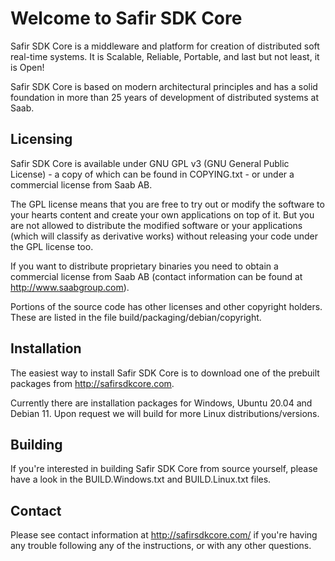 Welcome to Safir SDK Core
=========================

Safir SDK Core is a middleware and platform for creation of distributed soft real-time
systems. It is Scalable, Reliable, Portable, and last but not least, it is Open!

Safir SDK Core is based on modern architectural principles and has a solid foundation in
more than 25 years of development of distributed systems at Saab.

Licensing
---------

Safir SDK Core is available under GNU GPL v3 (GNU General Public License) - a copy of
which can be found in COPYING.txt - or under a commercial license from Saab AB.

The GPL license means that you are free to try out or modify the software to your hearts
content and create your own applications on top of it. But you are not allowed to
distribute the modified software or your applications (which will classify as derivative
works) without releasing your code under the GPL license too.

If you want to distribute proprietary binaries you need to obtain a commercial license
from Saab AB (contact information can be found at http://www.saabgroup.com).

Portions of the source code has other licenses and other copyright holders. These are
listed in the file build/packaging/debian/copyright.

Installation
------------
The easiest way to install Safir SDK Core is to download one of the prebuilt packages
from http://safirsdkcore.com.

Currently there are installation packages for Windows, Ubuntu 20.04 and Debian 11. Upon
request we will build for more Linux distributions/versions.

Building
--------
If you're interested in building Safir SDK Core from source yourself, please have a look
in the BUILD.Windows.txt and BUILD.Linux.txt files.

Contact
-------
Please see contact information at http://safirsdkcore.com/ if you're having any trouble
following any of the instructions, or with any other questions.
